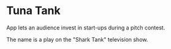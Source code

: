 # Tuna Tank

App lets an audience invest in start-ups during a pitch contest.

The name is a play on the "Shark Tank" television show.